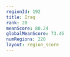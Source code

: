 ```yaml
---
regionId: 192
title: Iraq
rank: 20
meanScore: 80.24
globalMeanScore: 73.46
numRegions: 220
layout: region_score
---
```

